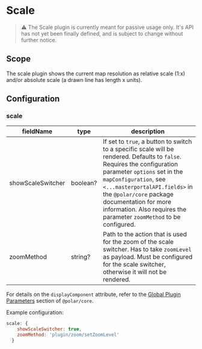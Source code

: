 # Scale

> ⚠ The Scale plugin is currently meant for passive usage only. It's API has not yet been finally defined, and is subject to change without further notice.

## Scope

The scale plugin shows the current map resolution as relative scale (1:x) and/or absolute scale (a drawn line has length x units).

## Configuration

### scale

| fieldName | type | description |
| - | - | - |
| showScaleSwitcher | boolean? | If set to `true`, a button to switch to a specific scale will be rendered. Defaults to `false`. Requires the configuration parameter `options` set in the `mapConfiguration`, see `<...masterportalAPI.fields>` in the `@polar/core` package documentation for more information. Also requires the parameter `zoomMethod` to be configured. |
| zoomMethod | string? | Path to the action that is used for the zoom of the scale switcher. Has to take `zoomLevel` as payload. Must be configured for the scale switcher, otherwise it will not be rendered. |

For details on the `displayComponent` attribute, refer to the [Global Plugin Parameters](../../core/README.md#global-plugin-parameters) section of `@polar/core`.


Example configuration:

```js
scale: {
    showScaleSwitcher: true,
    zoomMethod: 'plugin/zoom/setZoomLevel'
  }
```